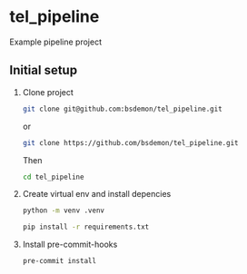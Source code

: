 # tel_pipeline

Example pipeline project

## Initial setup

1. Clone project

    ```bash
    git clone git@github.com:bsdemon/tel_pipeline.git
    ```

    or

    ```bash
    git clone https://github.com/bsdemon/tel_pipeline.git
    ```

    Then

    ```bash
    cd tel_pipeline
    ```

1. Create virtual env and install depencies

    ```bash
    python -m venv .venv

    pip install -r requirements.txt
    ```

1. Install pre-commit-hooks

    ```bash
    pre-commit install
    ````
